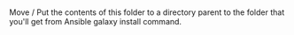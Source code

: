 ###
Move / Put the contents of this folder to a directory parent to the folder that you'll get from Ansible galaxy install command.



